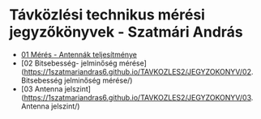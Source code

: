 # Távközlési technikus mérési jegyzőkönyvek - Szatmári András
- [01 Mérés - Antennák teljesítménye](https://1szatmariandras6.github.io/TAVKOZLES2/JEGYZOKONYV/ANTENNAK/)
- [02 Bitsebesség- jelminőség mérése](https://1szatmariandras6.github.io/TAVKOZLES2/JEGYZOKONYV/02. Bitsebesség jelminőség mérése/)
- [03 Antenna jelszint](https://1szatmariandras6.github.io/TAVKOZLES2/JEGYZOKONYV/03. Antenna jelszint/)